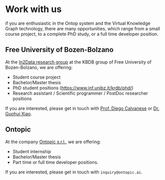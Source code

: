 # Work with us 

if you are enthusiastic in the Ontop system and the Virtual Knowledge Graph technology,
 there are many opportunities, which range from a small course project, to a complete PhD study, or a full time developer position.

## Free University of Bozen-Bolzano

At the [In2Data research group](https://www.inf.unibz.it/krdb/in2data/) at the KBDB group of Free University of Bozen-Bolzano, we are offering:

- Student course project 
- Bachelor/Master thesis 
- PhD student positions (<https://www.inf.unibz.it/krdb/phd/>) 
- Research assistant / Scientific programmer / PostDoc researcher positions

If you are interested, please get in touch with [Prof. Diego Calvanese](http://www.inf.unibz.it/~calvanese/) or [Dr. Guohui Xiao](https://www.ghxiao.org/). 

## Ontopic

At the company [Ontopic s.r.l.](https://ontopic.ai/), we are offering:

- Student internship
- Bachelor/Master thesis 
- Part time or full time developer positions.

If you are interested, please get in touch with `inquiry@ontopic.ai`.


